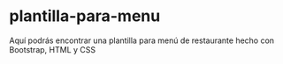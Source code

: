 # plantilla-para-menu
Aquí podrás encontrar una plantilla para menú de restaurante hecho con Bootstrap, HTML y CSS
